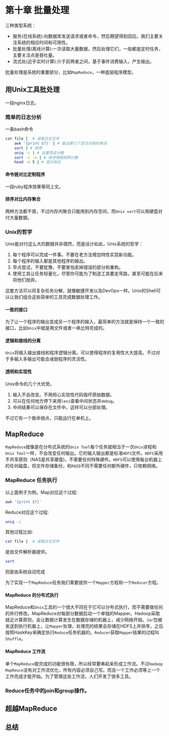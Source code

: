# 第十章 批量处理

三种类型系统：
- 服务(在线系统):向数据库发送请求或者命令，然后期望得到回应。我们主要关注系统的相应时间和可用性。
- 批量处理(离线计算):一次读取大量数据，然后处理它们，一般都是定时任务，主要关注点是吞吐量。
- 流式处(近乎实时计算):介于前两者之间，基于事件消费输入，产生输出。

批量处理是系统的重要部分，比如`MapReduce`，一种底层程序模型。

## 用Unix工具批处理
一段nginx日志。

### 简单的日志分析
一条bash命令
```bash
cat file |  # 读取日志文件
    awk '{print $7}' | # 取出第七个空白分割的单词
    sort | # 排序
    uniq -c | # 去重而且计数
    sort -r -n | # 排序倒叙按照计数
    head -n 5 | # 显示前五
```
#### 命令链对比定制程序

一段ruby程序效果等同上文。

#### 排序对比内存聚合
两种方法都不错，不过内存内聚合只能用到内存空间，而`Unix sort`可以用硬盘对付大量数据。

### Unix的哲学
Unix能对付这么大的数据并非偶然，而是设计如此，Unix系统的哲学：
1. 每个程序可以完成一件事。不要在老方法增加特性实现新功能。
2. 每个程序的输入都是其他程序的输出。
3. 早点尝试，不要犹豫，不要害怕丢掉错误的部分和重构。
4. 使用工具让任务轻量化，尽管你可能为了制造工具要走弯路，甚至可能在后来将他们抛弃。

这套方法可以将复杂任务分解，就像敏捷开发以及DevOps一样。Unix的Shell可以让我们组合这些简单的工具完成数据处理工作。

#### 一致的接口
为了让一个程序的输出变成另一个程序的输入，最简单的方法就是保持一个一致的接口，比如`Unix`中就是用文件或者一串比特完成的。

#### 逻辑和接线的分离
`Unix`将输入输出接线和程序逻辑分离。可以使得程序的复用性大大提高。不过对于多输入多输出可能会减弱程序的灵活性。

#### 透明和实现性
Unix命令的几个大优势。
1. 输入不会改变。不用担心实验性代码毁坏原始数据。
2. 可以在任何地方停下来用`less`查看中间状态并`debug`。
3. 中间结果可以保存在文件中，这样可以分部处理。

不过它有一个致命弱点，只能运行在单机上。

## MapReduce
`MapReduce`就像是在分布式系统的`Unix Tool`每个任务就相当于一次`Unix`进程和`Unix Tool`一样，不会改变任何输出。它的输入输出都是标准`HDFS`文件。`HDFS`采用不共享原则（NAS是共享硬盘)，不需要任何特殊硬件。`HDFS`可以使用每台机器上的任何磁盘，将文件存储备份，和`RAID`不同不需要任何额外硬件，只依赖网络。

### MapReduce 任务执行
以上面例子为例。Map对应这个过程:
```bash
awk '{print $7}' 
```
Reduce对应这个过程:
```bash
uniq -c
```
其他过程比如:
```bash
cat file |  # 读取日志文件
```
是由文件解析器提供。
```bash
sort
```
则是由系统自动完成

为了实现一个`MapReduce`任务我们需要提供一个`Mapper`方程和一个`Reducer`方程。

#### MapReduce 的分布式执行
MapReduce和`Unix`工具的一个很大不同在于它可以分布式执行，而不需要做任何的并行修改。MapReduce对每部分数据启动一个单独的Mapper。Hadoop采取就近计算原则，会让数据计算发生在数据存储的机器上，减少网络开销。`Jar`包被发送到执行机器上，让`Mapper`处理，处理完的结果会存储在HDFS上并排序，之后按照HaskKey来确定执行`Reduce`任务机器的。`Reducer`获取`Mapper`结果的过程叫`Shuffle`。

#### MapReduce 工作流
单个`MapReduce`能完成的功能很有限，所以经常要串起来形成工作流。不过`Hadoop MapReuce`没有对工作流优化，所有内容必须自己写。而且一个工作必须等上一个工作完成才能开始。为了管理这些工作流，人们开发了很多工具。

### Reduce任务中的join和group操作。


## 超越MapReduce

## 总结
